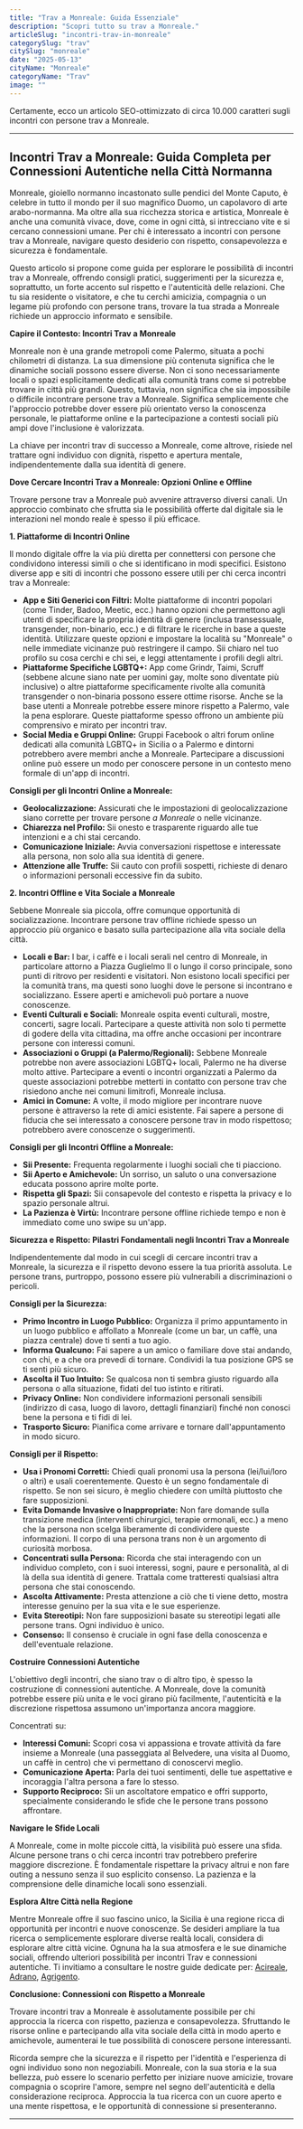 ```yaml
---
title: "Trav a Monreale: Guida Essenziale"
description: "Scopri tutto su trav a Monreale."
articleSlug: "incontri-trav-in-monreale" 
categorySlug: "trav"
citySlug: "monreale"
date: "2025-05-13"
cityName: "Monreale"
categoryName: "Trav"
image: ""
---
```


Certamente, ecco un articolo SEO-ottimizzato di circa 10.000 caratteri sugli incontri con persone trav a Monreale.

---

## Incontri Trav a Monreale: Guida Completa per Connessioni Autentiche nella Città Normanna

Monreale, gioiello normanno incastonato sulle pendici del Monte Caputo, è celebre in tutto il mondo per il suo magnifico Duomo, un capolavoro di arte arabo-normanna. Ma oltre alla sua ricchezza storica e artistica, Monreale è anche una comunità vivace, dove, come in ogni città, si intrecciano vite e si cercano connessioni umane. Per chi è interessato a incontri con persone trav a Monreale, navigare questo desiderio con rispetto, consapevolezza e sicurezza è fondamentale.

Questo articolo si propone come guida per esplorare le possibilità di incontri trav a Monreale, offrendo consigli pratici, suggerimenti per la sicurezza e, soprattutto, un forte accento sul rispetto e l'autenticità delle relazioni. Che tu sia residente o visitatore, e che tu cerchi amicizia, compagnia o un legame più profondo con persone trans, trovare la tua strada a Monreale richiede un approccio informato e sensibile.

**Capire il Contesto: Incontri Trav a Monreale**

Monreale non è una grande metropoli come Palermo, situata a pochi chilometri di distanza. La sua dimensione più contenuta significa che le dinamiche sociali possono essere diverse. Non ci sono necessariamente locali o spazi esplicitamente dedicati alla comunità trans come si potrebbe trovare in città più grandi. Questo, tuttavia, non significa che sia impossibile o difficile incontrare persone trav a Monreale. Significa semplicemente che l'approccio potrebbe dover essere più orientato verso la conoscenza personale, le piattaforme online e la partecipazione a contesti sociali più ampi dove l'inclusione è valorizzata.

La chiave per incontri trav di successo a Monreale, come altrove, risiede nel trattare ogni individuo con dignità, rispetto e apertura mentale, indipendentemente dalla sua identità di genere.

**Dove Cercare Incontri Trav a Monreale: Opzioni Online e Offline**

Trovare persone trav a Monreale può avvenire attraverso diversi canali. Un approccio combinato che sfrutta sia le possibilità offerte dal digitale sia le interazioni nel mondo reale è spesso il più efficace.

**1. Piattaforme di Incontri Online**

Il mondo digitale offre la via più diretta per connettersi con persone che condividono interessi simili o che si identificano in modi specifici. Esistono diverse app e siti di incontri che possono essere utili per chi cerca incontri trav a Monreale:

*   **App e Siti Generici con Filtri:** Molte piattaforme di incontri popolari (come Tinder, Badoo, Meetic, ecc.) hanno opzioni che permettono agli utenti di specificare la propria identità di genere (inclusa transessuale, transgender, non-binario, ecc.) e di filtrare le ricerche in base a queste identità. Utilizzare queste opzioni e impostare la località su "Monreale" o nelle immediate vicinanze può restringere il campo. Sii chiaro nel tuo profilo su cosa cerchi e chi sei, e leggi attentamente i profili degli altri.
*   **Piattaforme Specifiche LGBTQ+:** App come Grindr, Taimi, Scruff (sebbene alcune siano nate per uomini gay, molte sono diventate più inclusive) o altre piattaforme specificamente rivolte alla comunità transgender o non-binaria possono essere ottime risorse. Anche se la base utenti a Monreale potrebbe essere minore rispetto a Palermo, vale la pena esplorare. Queste piattaforme spesso offrono un ambiente più comprensivo e mirato per incontri trav.
*   **Social Media e Gruppi Online:** Gruppi Facebook o altri forum online dedicati alla comunità LGBTQ+ in Sicilia o a Palermo e dintorni potrebbero avere membri anche a Monreale. Partecipare a discussioni online può essere un modo per conoscere persone in un contesto meno formale di un'app di incontri.

**Consigli per gli Incontri Online a Monreale:**

*   **Geolocalizzazione:** Assicurati che le impostazioni di geolocalizzazione siano corrette per trovare persone *a Monreale* o nelle vicinanze.
*   **Chiarezza nel Profilo:** Sii onesto e trasparente riguardo alle tue intenzioni e a chi stai cercando.
*   **Comunicazione Iniziale:** Avvia conversazioni rispettose e interessate alla persona, non solo alla sua identità di genere.
*   **Attenzione alle Truffe:** Sii cauto con profili sospetti, richieste di denaro o informazioni personali eccessive fin da subito.

**2. Incontri Offline e Vita Sociale a Monreale**

Sebbene Monreale sia piccola, offre comunque opportunità di socializzazione. Incontrare persone trav offline richiede spesso un approccio più organico e basato sulla partecipazione alla vita sociale della città.

*   **Locali e Bar:** I bar, i caffè e i locali serali nel centro di Monreale, in particolare attorno a Piazza Guglielmo II o lungo il corso principale, sono punti di ritrovo per residenti e visitatori. Non esistono locali specifici per la comunità trans, ma questi sono luoghi dove le persone si incontrano e socializzano. Essere aperti e amichevoli può portare a nuove conoscenze.
*   **Eventi Culturali e Sociali:** Monreale ospita eventi culturali, mostre, concerti, sagre locali. Partecipare a queste attività non solo ti permette di godere della vita cittadina, ma offre anche occasioni per incontrare persone con interessi comuni.
*   **Associazioni o Gruppi (a Palermo/Regionali):** Sebbene Monreale potrebbe non avere associazioni LGBTQ+ locali, Palermo ne ha diverse molto attive. Partecipare a eventi o incontri organizzati a Palermo da queste associazioni potrebbe metterti in contatto con persone trav che risiedono anche nei comuni limitrofi, Monreale inclusa.
*   **Amici in Comune:** A volte, il modo migliore per incontrare nuove persone è attraverso la rete di amici esistente. Fai sapere a persone di fiducia che sei interessato a conoscere persone trav in modo rispettoso; potrebbero avere conoscenze o suggerimenti.

**Consigli per gli Incontri Offline a Monreale:**

*   **Sii Presente:** Frequenta regolarmente i luoghi sociali che ti piacciono.
*   **Sii Aperto e Amichevole:** Un sorriso, un saluto o una conversazione educata possono aprire molte porte.
*   **Rispetta gli Spazi:** Sii consapevole del contesto e rispetta la privacy e lo spazio personale altrui.
*   **La Pazienza è Virtù:** Incontrare persone offline richiede tempo e non è immediato come uno swipe su un'app.

**Sicurezza e Rispetto: Pilastri Fondamentali negli Incontri Trav a Monreale**

Indipendentemente dal modo in cui scegli di cercare incontri trav a Monreale, la sicurezza e il rispetto devono essere la tua priorità assoluta. Le persone trans, purtroppo, possono essere più vulnerabili a discriminazioni o pericoli.

**Consigli per la Sicurezza:**

*   **Primo Incontro in Luogo Pubblico:** Organizza il primo appuntamento in un luogo pubblico e affollato a Monreale (come un bar, un caffè, una piazza centrale) dove ti senti a tuo agio.
*   **Informa Qualcuno:** Fai sapere a un amico o familiare dove stai andando, con chi, e a che ora prevedi di tornare. Condividi la tua posizione GPS se ti senti più sicuro.
*   **Ascolta il Tuo Intuito:** Se qualcosa non ti sembra giusto riguardo alla persona o alla situazione, fidati del tuo istinto e ritirati.
*   **Privacy Online:** Non condividere informazioni personali sensibili (indirizzo di casa, luogo di lavoro, dettagli finanziari) finché non conosci bene la persona e ti fidi di lei.
*   **Trasporto Sicuro:** Pianifica come arrivare e tornare dall'appuntamento in modo sicuro.

**Consigli per il Rispetto:**

*   **Usa i Pronomi Corretti:** Chiedi quali pronomi usa la persona (lei/lui/loro o altri) e usali coerentemente. Questo è un segno fondamentale di rispetto. Se non sei sicuro, è meglio chiedere con umiltà piuttosto che fare supposizioni.
*   **Evita Domande Invasive o Inappropriate:** Non fare domande sulla transizione medica (interventi chirurgici, terapie ormonali, ecc.) a meno che la persona non scelga liberamente di condividere queste informazioni. Il corpo di una persona trans non è un argomento di curiosità morbosa.
*   **Concentrati sulla Persona:** Ricorda che stai interagendo con un individuo completo, con i suoi interessi, sogni, paure e personalità, al di là della sua identità di genere. Trattala come tratteresti qualsiasi altra persona che stai conoscendo.
*   **Ascolta Attivamente:** Presta attenzione a ciò che ti viene detto, mostra interesse genuino per la sua vita e le sue esperienze.
*   **Evita Stereotipi:** Non fare supposizioni basate su stereotipi legati alle persone trans. Ogni individuo è unico.
*   **Consenso:** Il consenso è cruciale in ogni fase della conoscenza e dell'eventuale relazione.

**Costruire Connessioni Autentiche**

L'obiettivo degli incontri, che siano trav o di altro tipo, è spesso la costruzione di connessioni autentiche. A Monreale, dove la comunità potrebbe essere più unita e le voci girano più facilmente, l'autenticità e la discrezione rispettosa assumono un'importanza ancora maggiore.

Concentrati su:
*   **Interessi Comuni:** Scopri cosa vi appassiona e trovate attività da fare insieme a Monreale (una passeggiata al Belvedere, una visita al Duomo, un caffè in centro) che vi permettano di conoscervi meglio.
*   **Comunicazione Aperta:** Parla dei tuoi sentimenti, delle tue aspettative e incoraggia l'altra persona a fare lo stesso.
*   **Supporto Reciproco:** Sii un ascoltatore empatico e offri supporto, specialmente considerando le sfide che le persone trans possono affrontare.

**Navigare le Sfide Locali**

A Monreale, come in molte piccole città, la visibilità può essere una sfida. Alcune persone trans o chi cerca incontri trav potrebbero preferire maggiore discrezione. È fondamentale rispettare la privacy altrui e non fare outing a nessuno senza il suo esplicito consenso. La pazienza e la comprensione delle dinamiche locali sono essenziali.

**Esplora Altre Città nella Regione**

Mentre Monreale offre il suo fascino unico, la Sicilia è una regione ricca di opportunità per incontri e nuove conoscenze. Se desideri ampliare la tua ricerca o semplicemente esplorare diverse realtà locali, considera di esplorare altre città vicine. Ognuna ha la sua atmosfera e le sue dinamiche sociali, offrendo ulteriori possibilità per incontri Trav e connessioni autentiche. Ti invitiamo a consultare le nostre guide dedicate per: [Acireale](/acireale/trav/incontri-trav-in-acireale), [Adrano](/adrano/trav/incontri-trav-in-adrano), [Agrigento](/agrigento/trav/incontri-trav-in-agrigento).

**Conclusione: Connessioni con Rispetto a Monreale**

Trovare incontri trav a Monreale è assolutamente possibile per chi approccia la ricerca con rispetto, pazienza e consapevolezza. Sfruttando le risorse online e partecipando alla vita sociale della città in modo aperto e amichevole, aumenterai le tue possibilità di conoscere persone interessanti.

Ricorda sempre che la sicurezza e il rispetto per l'identità e l'esperienza di ogni individuo sono non negoziabili. Monreale, con la sua storia e la sua bellezza, può essere lo scenario perfetto per iniziare nuove amicizie, trovare compagnia o scoprire l'amore, sempre nel segno dell'autenticità e della considerazione reciproca. Approccia la tua ricerca con un cuore aperto e una mente rispettosa, e le opportunità di connessione si presenteranno.

---
